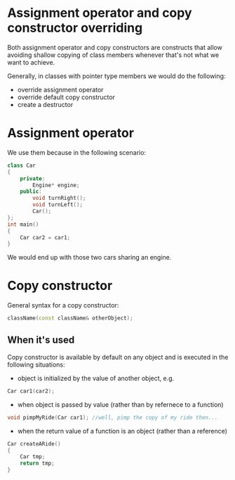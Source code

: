# Assignment operator and copy constructor overriding
Both assignment operator and copy constructors are constructs that allow avoiding shallow copying of class members whenever that's not what we want to achieve.

Generally, in classes with pointer type members we would do the following:
- override assignment operator
- override default copy constructor
- create a destructor 

# Assignment operator 

We use them because in the following scenario:
```c++
class Car
{
    private:
        Engine* engine;
    public:
        void turnRight();
        void turnLeft();
        Car();
};
int main()
{
    Car car2 = car1;
}
```

We would end up with those two cars sharing an engine.


# Copy constructor

General syntax for a copy constructor:
```C++
className(const className& otherObject);
```

## When it's used
Copy constructor is available by default on any object and is executed in the following situations:

- object is initialized by the value of another object, e.g.
```C++
Car car1(car2);
```
- when object is passed by value (rather than by refernece to a function)

```C++
void pimpMyRide(Car car1); //well, pimp the copy of my ride then...
```

- when the return value of a function is an object (rather than a reference)
```C++
Car createARide()
{
    Car tmp;
    return tmp;
}
```